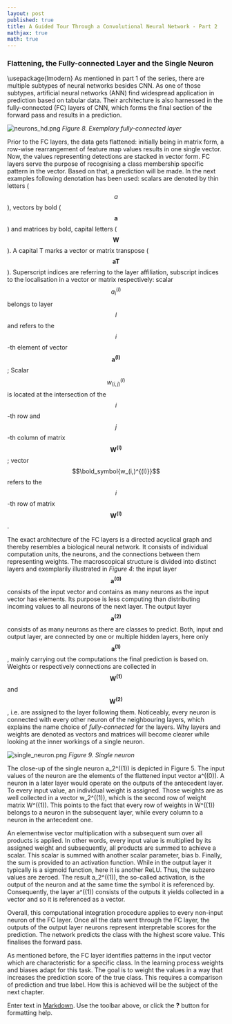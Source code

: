 ```yaml
---
layout: post
published: true
title: A Guided Tour Through a Convolutional Neural Network - Part 2
mathjax: true
math: true
---
```

### Flattening, the Fully-connected Layer and the Single Neuron
\usepackage{lmodern}
As mentioned in part 1 of the series, there are multiple subtypes of neural networks besides CNN. As one of those subtypes, artificial neural networks (ANN) find widespread application in prediction based on tabular data. Their architecture is also harnessed in the fully-connected (FC) layers of CNN, which forms the final section of the forward pass and results in a prediction.

![neurons_hd.png]({{site.baseurl}}/img/neurons_hd.png)
*Figure 8. Exemplary fully-connected layer*

Prior to the FC layers, the data gets flattened: initially being in matrix form, a row-wise rearrangement of feature map values results in one single vector. Now, the values representing detections are stacked in vector form. FC layers serve the purpose of recognising a class membership specific pattern in the vector. Based on that, a prediction will be made. In the next examples following denotation has been used: scalars are denoted by thin letters ($$a$$), vectors by bold ($$\boldsymbol{a}$$) and matrices by bold, capital letters ($$\boldsymbol{W}$$). A capital T marks a vector or matrix transpose ($$\boldsymbol{aT}$$). Superscript indices are referring to the layer affiliation, subscript indices to the localisation in a vector or matrix respectively: scalar $$a_i^{(l)}$$ belongs to layer $$l$$ and refers to the $$i$$-th element of vector $$\boldsymbol{a^{(l)}}$$; Scalar $$w_(i,j)^{(l)}$$ is located at the intersection of the $$i$$-th row and $$j$$-th column of matrix $$\boldsymbol{W^{(l)}}$$; vector $$\bold_symbol{w_(i,)^{(l)}}$$ refers to the $$i$$-th row of matrix $$\boldsymbol{W^{(l)}}$$.

The exact architecture of the FC layers is a directed acyclical graph and thereby resembles a biological neural network. It consists of individual computation units, the neurons, and the connections between them representing weights. The macroscopical structure is divided into distinct layers and exemplarily illustrated in *Figure 4*: the input layer $$\boldsymbol{a^{(0)}}$$ consists of the input vector and contains as many neurons as the input vector has elements. Its purpose is less computing than distributing incoming values to all neurons of the next layer. The output layer $$\boldsymbol{a^{(2)}}$$ consists of as many neurons as there are classes to predict. Both, input and output layer, are connected by one or multiple hidden layers, here only $$\boldsymbol{a^{(1)}}$$, mainly carrying out the computations the final prediction is based on. Weights or respectively connections are collected in $$\boldsymbol{W^{(1)}}$$ and $$\boldsymbol{W^{(2)}}$$, i.e. are assigned to the layer following them. Noticeably, every neuron is connected with every other neuron of the neighbouring layers, which explains the name choice of *fully-connected* for the layers. Why layers and weights are denoted as vectors and matrices will become clearer while looking at the inner workings of a single neuron.

![single_neuron.png]({{site.baseurl}}/img/single_neuron.png)
*Figure 9. Single neuron*

The close-up of the single neuron a_2^((1)) is depicted in Figure 5. The input values of the neuron are the elements of the flattened input vector a^((0)). A neuron in a later layer would operate on the outputs of the antecedent layer. To every input value, an individual weight is assigned. Those weights are as well collected in a vector w_2^((1)), which is the second row of weight matrix W^((1)). This points to the fact that every row of weights in W^((1)) belongs to a neuron in the subsequent layer, while every column to a neuron in the antecedent one.

An elementwise vector multiplication with a subsequent sum over all products is applied. In other words, every input value is multiplied by its assigned weight and subsequently, all products are summed to achieve a scalar. This scalar is summed with another scalar parameter, bias b. Finally, the sum is provided to an activation function. While in the output layer it typically is a sigmoid function, here it is another ReLU. Thus, the subzero values are zeroed. The result a_2^((1)), the so-called activation, is the output of the neuron and at the same time the symbol it is referenced by. Consequently, the layer a^((1)) consists of the outputs it yields collected in a vector and so it is referenced as a vector.

Overall, this computational integration procedure applies to every non-input neuron of the FC layer. Once all the data went through the FC layer, the outputs of the output layer neurons represent interpretable scores for the prediction. The network predicts the class with the highest score value. This finalises the forward pass.

As mentioned before, the FC layer identifies patterns in the input vector which are characteristic for a specific class. In the learning process weights and biases adapt for this task. The goal is to weight the values in a way that increases the prediction score of the true class. This requires a comparison of prediction and true label. How this is achieved will be the subject of the next chapter.

Enter text in [Markdown](http://daringfireball.net/projects/markdown/). Use the toolbar above, or click the **?** button for formatting help.
